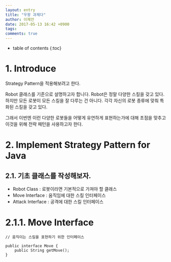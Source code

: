 ```yaml
---
layout: entry
title: "우왕 과제다"
author: 이제언
date: 2017-05-13 16:42 +0900
tags: 
comments: true
---
```

* table of contents
{:toc}

# 1. Introduce
  Strategy Pattern을 적용해보려고 한다.

  Robot 클래스를 기준으로 설명하고자 합니다. Robot은 정말 다양한 스킬을 갖고 있다. 하지만 모든 로봇이 모든 스킬을 잘 다루는 건 아니다. 각각 자신의 로봇 종류에 맞춰 특화된 스킬을 갖고 있다.

  그래서 이번엔 이런 다양한 로봇들을 어떻게 유연하게 표현하는가에 대해 초점을 맞추고 이것을 위해 전략 패턴을 사용하고자 한다.

# 2. Implement Strategy Pattern for Java 


## 2.1. 기초 클래스를 작성해보자.
* Robot Class : 로봇이라면 기본적으로 가져야 할 클래스
* Move Interface : 움직임에 대한 스킬 인터페이스
* Attack Interface : 공격에 대한 스킬 인터페이스


# 2.1.1. Move Interface

```
// 움직이는 스킬을 표현하기 위한 인터페이스

public interface Move {
    public String getMove();
}
```
